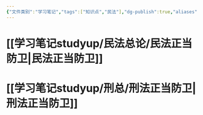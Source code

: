 ```yaml
---
{"文件类别":"学习笔记","tags":["知识点","民法"],"dg-publish":true,"aliases":["紧急防卫"],"permalink":"/学习笔记studyup/知识点/正当防卫/","dgPassFrontmatter":true,"created":"2024-09-17T15:16:29.784+08:00","updated":"2024-12-01T20:57:02.197+08:00"}
---
```


# [[学习笔记studyup/民法总论/民法正当防卫\|民法正当防卫]]
# [[学习笔记studyup/刑总/刑法正当防卫\|刑法正当防卫]]
